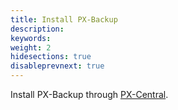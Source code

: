 ```yaml
---
title: Install PX-Backup
description: 
keywords: 
weight: 2
hidesections: true
disableprevnext: true
---
```


Install PX-Backup through [PX-Central](https://docs.portworx.com/portworx-install-with-kubernetes/operate-and-maintain-on-kubernetes/pxcentral-onprem/install-pxcentral/). 

